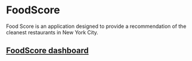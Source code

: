 # FoodScore
Food Score is an application designed to provide a recommendation of the cleanest restaurants in New York City.

## [FoodScore dashboard](https://rpubs.com/kylewbrown/FoodScore)
